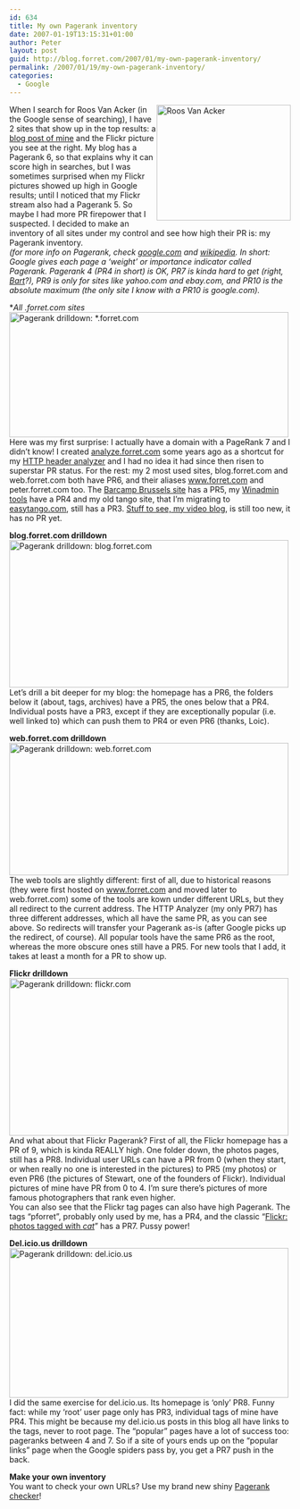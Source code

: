```yaml
---
id: 634
title: My own Pagerank inventory
date: 2007-01-19T13:15:31+01:00
author: Peter
layout: post
guid: http://blog.forret.com/2007/01/my-own-pagerank-inventory/
permalink: /2007/01/19/my-own-pagerank-inventory/
categories:
  - Google
---
```

[<img loading="lazy" src="http://farm1.static.flickr.com/48/116294584_dd70726bb6_m.jpg" style="float: right" width="240" height="207" alt="Roos Van Acker" />](http://www.flickr.com/photos/pforret/116294584/ "Photo Sharing")When I search for Roos Van Acker (in the Google sense of searching), I have 2 sites that show up in the top results: a [blog post of mine](http://blog.forret.com/2006/03/roos-van-ackers-brain/) and the Flickr picture you see at the right. My blog has a Pagerank 6, so that explains why it can score high in searches, but I was sometimes surprised when my Flickr pictures showed up high in Google results; until I noticed that my Flickr stream also had a Pagerank 5. So maybe I had more PR firepower that I suspected. I decided to make an inventory of all sites under my control and see how high their PR is: my Pagerank inventory.  
_(for more info on Pagerank, check [google.com](http://www.google.com/technology/) and [wikipedia](http://en.wikipedia.org/wiki/PageRank). In short: Google gives each page a &#8216;weight&#8217; or importance indicator called Pagerank. Pagerank 4 (PR4 in short) is OK, PR7 is kinda hard to get (right, [Bart](http://www.netlash.com/log/pagerank)?), PR9 is only for sites like yahoo.com and ebay.com, and PR10 is the absolute maximum (the only site I know with a PR10 is google.com)._<!--more-->

  
**All *.forret.com sites**  
[<img loading="lazy" src="http://farm1.static.flickr.com/130/361509461_8652832197.jpg" width="500" height="224" alt="Pagerank drilldown: *.forret.com" />](http://www.flickr.com/photos/pforret/361509461/ "Photo Sharing")  
Here was my first surprise: I actually have a domain with a PageRank 7 and I didn&#8217;t know! I created [analyze.forret.com](http://analyze.forret.com) some years ago as a shortcut for my [HTTP header analyzer](http://web.forret.com/tools/analyze.aspx) and I had no idea it had since then risen to superstar PR status. For the rest: my 2 most used sites, blog.forret.com and web.forret.com both have PR6, and their aliases www.forret.com and peter.forret.com too. The [Barcamp Brussels site](http://barcamp.forret.com) has a PR5, my [Winadmin tools](http://winadmin.forret.com) have a PR4 and my old tango site, that I&#8217;m migrating to [easytango.com](http://www.easytango.com), still has a PR3. [Stuff to see, my video blog](http://video.forret.com), is still too new, it has no PR yet.

**blog.forret.com drilldown**  
[<img loading="lazy" src="http://farm1.static.flickr.com/126/361509454_6286a9bdfd.jpg" width="500" height="264" alt="Pagerank drilldown: blog.forret.com" />](http://www.flickr.com/photos/pforret/361509454/ "Photo Sharing")  
Let&#8217;s drill a bit deeper for my blog: the homepage has a PR6, the folders below it (about, tags, archives) have a PR5, the ones below that a PR4. Individual posts have a PR3, except if they are exceptionally popular (i.e. well linked to) which can push them to PR4 or even PR6 (thanks, Loic).

**web.forret.com drilldown**  
[<img loading="lazy" src="http://farm1.static.flickr.com/127/361509463_f68dbb230b.jpg" width="500" height="237" alt="Pagerank drilldown: web.forret.com" />](http://www.flickr.com/photos/pforret/361509463/ "Photo Sharing")  
The web tools are slightly different: first of all, due to historical reasons (they were first hosted on www.forret.com and moved later to web.forret.com) some of the tools are kown under different URLs, but they all redirect to the current address. The HTTP Analyzer (my only PR7) has three different addresses, which all have the same PR, as you can see above. So redirects will transfer your Pagerank as-is (after Google picks up the redirect, of course). All popular tools have the same PR6 as the root, whereas the more obscure ones still have a PR5. For new tools that I add, it takes at least a month for a PR to show up.

**Flickr drilldown**  
[<img loading="lazy" src="http://farm1.static.flickr.com/145/361509460_1ebc54b295.jpg" width="500" height="282" alt="Pagerank drilldown: flickr.com" />](http://www.flickr.com/photos/pforret/361509460/ "Photo Sharing")  
And what about that Flickr Pagerank? First of all, the Flickr homepage has a PR of 9, which is kinda REALLY high. One folder down, the photos pages, still has a PR8. Individual user URLs can have a PR from 0 (when they start, or when really no one is interested in the pictures) to PR5 (my photos) or even PR6 (the pictures of Stewart, one of the founders of Flickr). Individual pictures of mine have PR from 0 to 4. I&#8217;m sure there&#8217;s pictures of more famous photographers that rank even higher.  
You can also see that the Flickr tag pages can also have high Pagerank. The tags &#8220;pforret&#8221;, probably only used by me, has a PR4, and the classic &#8220;[Flickr: photos tagged with _cat_](http://www.flickr.com/photos/tags/cat/)&#8221; has a PR7. Pussy power!

**Del.icio.us drilldown**  
[<img loading="lazy" src="http://farm1.static.flickr.com/146/361509457_a28ad30867.jpg" width="500" height="268" alt="Pagerank drilldown: del.icio.us" />](http://www.flickr.com/photos/pforret/361509457/ "Photo Sharing")  
I did the same exercise for del.icio.us. Its homepage is &#8216;only&#8217; PR8. Funny fact: while my &#8216;root&#8217; user page only has PR3, individual tags of mine have PR4. This might be because my del.icio.us posts in this blog all have links to the tags, never to root page. The &#8220;popular&#8221; pages have a lot of success too: pageranks between 4 and 7. So if a site of yours ends up on the &#8220;popular links&#8221; page when the Google spiders pass by, you get a PR7 push in the back.

**Make your own inventory**  
You want to check your own URLs? Use my brand new shiny [Pagerank checker](http://web.forret.com/tools/pagerank.asp)!